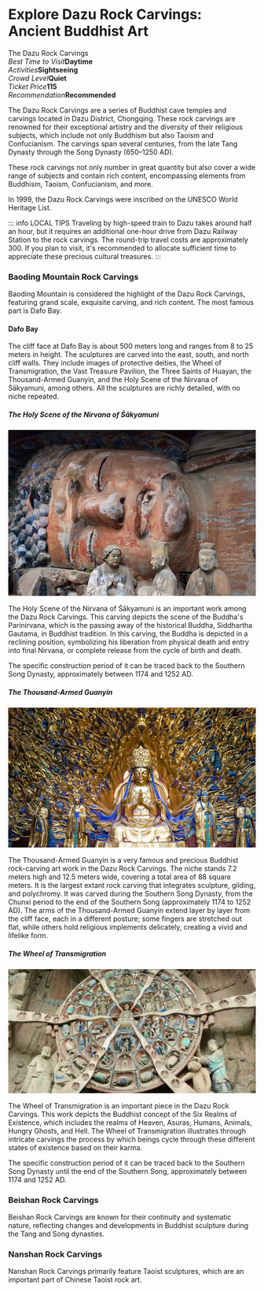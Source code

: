 
# Explore Dazu Rock Carvings: Ancient Buddhist Art

<Chinese word="大足石刻">
<template #pinyin>dà zú shí kè</template>
The Dazu Rock Carvings
</Chinese>

<Description>
<div><i>Best Time to Visit</i><b>Daytime</b></div>
<div><i>Activities</i><b>Sightseeing</b></div>
<div><i>Crowd Level</i><b>Quiet</b></div>
<div><i>Ticket Price</i><b><CNY>115</CNY></b></div>
<div><i>Recommendation</i><b>Recommended</b></div>
</Description>

The Dazu Rock Carvings are a series of Buddhist cave temples and carvings located in Dazu District, Chongqing. These rock carvings are renowned for their exceptional artistry and the diversity of their religious subjects, which include not only Buddhism but also Taoism and Confucianism. The carvings span several centuries, from the late Tang Dynasty through the Song Dynasty (650–1250 AD).

These rock carvings not only number in great quantity but also cover a wide range of subjects and contain rich content, encompassing elements from Buddhism, Taoism, Confucianism, and more.

In 1999, the Dazu Rock Carvings were inscribed on the UNESCO World Heritage List.

::: info LOCAL TIPS
Traveling by high-speed train to Dazu takes around half an hour, but it requires an additional one-hour drive from Dazu Railway Station to the rock carvings. The round-trip travel costs are approximately <CNY>300</CNY>. If you plan to visit, it's recommended to allocate sufficient time to appreciate these precious cultural treasures.
:::

<YouTube link="https://youtu.be/Elwv7_oyPZ0?si=3_Qs7WG90Jr8KZ7x">
<template #cover><img src="../assets/youtube/the-amazing-dazu-rock-carvings.jpg" /></template>
<template #title>The AMAZING DAZU Rock Carvings - CHONGQING</template>
<template #author>Nick in China</template>
<template #description>This UNESCO World Heritage Site needs to be seen to be believed. With the oldest carvings dating from the Tang Dynasty in the 800's and the majority from the Southern Song dynasty in the 1100's there is some real history here.</template>
</YouTube>

### Baoding Mountain Rock Carvings

Baoding Mountain is considered the highlight of the Dazu Rock Carvings, featuring grand scale, exquisite carving, and rich content. The most famous part is Dafo Bay.

<YouTube link="https://youtu.be/_bWD6edQdA0?si=hD-0HNvceMZJbU7l&t=863">
<template #cover><img src="../assets/youtube/we-are-shocked-by-what-this-country-offers.jpg" /></template>
<template #title>We are Shocked by what this country Offers!</template>
<template #author>Jack Torr & Sophia</template>
<template #description>We explore the ancient Dazu Rock Carvings, a UNESCO World Heritage site. We also dive into a spectacular rock concert held in a massive local stadium. Buddhist, Taoist, and Confucian sculptures dating back to 7th century.</template>
</YouTube>

#### Dafo Bay

The cliff face at Dafo Bay is about 500 meters long and ranges from 8 to 25 meters in height. The sculptures are carved into the east, south, and north cliff walls. They include images of protective deities, the Wheel of Transmigration, the Vast Treasure Pavilion, the Three Saints of Huayan, the Thousand-Armed Guanyin, and the Holy Scene of the Nirvana of Śākyamuni, among others. All the sculptures are richly detailed, with no niche repeated.

##### The Holy Scene of the Nirvana of Śākyamuni

![The Holy Scene of the Nirvana of Śākyamuni](./assets/holy-scene-of-the-nirvana-of-sakyamuni.jpg)

The Holy Scene of the Nirvana of Śākyamuni is an important work among the Dazu Rock Carvings. This carving depicts the scene of the Buddha's Parinirvana, which is the passing away of the historical Buddha, Siddhartha Gautama, in Buddhist tradition. In this carving, the Buddha is depicted in a reclining position, symbolizing his liberation from physical death and entry into final Nirvana, or complete release from the cycle of birth and death.

The specific construction period of it can be traced back to the Southern Song Dynasty, approximately between 1174 and 1252 AD.

##### The Thousand-Armed Guanyin

![The Thousand-Armed Guanyin](./assets/thousand-armed-guanyin.jpg)

The Thousand-Armed Guanyin is a very famous and precious Buddhist rock-carving art work in the Dazu Rock Carvings. The niche stands 7.2 meters high and 12.5 meters wide, covering a total area of 88 square meters. It is the largest extant rock carving that integrates sculpture, gilding, and polychromy. It was carved during the Southern Song Dynasty, from the Chunxi period to the end of the Southern Song (approximately 1174 to 1252 AD). The arms of the Thousand-Armed Guanyin extend layer by layer from the cliff face, each in a different posture; some fingers are stretched out flat, while others hold religious implements delicately, creating a vivid and lifelike form.

##### The Wheel of Transmigration

![The Wheel of Transmigration](./assets/wheel-of-transmigration.jpg)

The Wheel of Transmigration is an important piece in the Dazu Rock Carvings. This work depicts the Buddhist concept of the Six Realms of Existence, which includes the realms of Heaven, Asuras, Humans, Animals, Hungry Ghosts, and Hell. The Wheel of Transmigration illustrates through intricate carvings the process by which beings cycle through these different states of existence based on their karma.

The specific construction period of it can be traced back to the Southern Song Dynasty until the end of the Southern Song, approximately between 1174 and 1252 AD.

### Beishan Rock Carvings

Beishan Rock Carvings are known for their continuity and systematic nature, reflecting changes and developments in Buddhist sculpture during the Tang and Song dynasties.

### Nanshan Rock Carvings

Nanshan Rock Carvings primarily feature Taoist sculptures, which are an important part of Chinese Taoist rock art.
